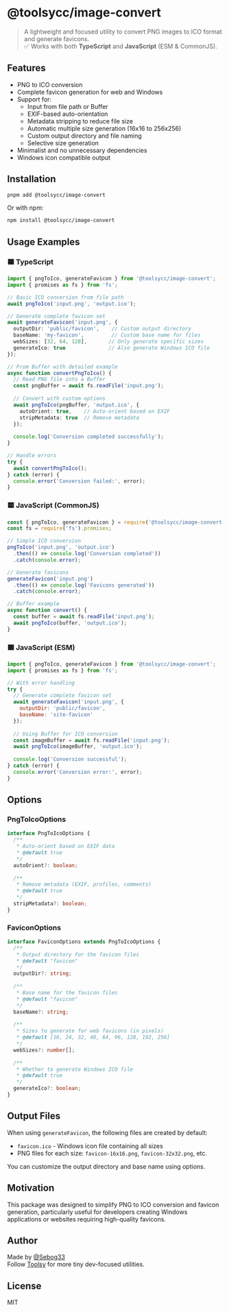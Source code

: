# @toolsycc/image-convert

> A lightweight and focused utility to convert PNG images to ICO format and generate favicons.  
> ✅ Works with both **TypeScript** and **JavaScript** (ESM & CommonJS).

## Features

- PNG to ICO conversion
- Complete favicon generation for web and Windows
- Support for:
  - Input from file path or Buffer
  - EXIF-based auto-orientation
  - Metadata stripping to reduce file size
  - Automatic multiple size generation (16x16 to 256x256)
  - Custom output directory and file naming
  - Selective size generation
- Minimalist and no unnecessary dependencies
- Windows icon compatible output

## Installation

```bash
pnpm add @toolsycc/image-convert
```

Or with npm:

```bash
npm install @toolsycc/image-convert
```

## Usage Examples

### 🟦 TypeScript

```ts
import { pngToIco, generateFavicon } from '@toolsycc/image-convert';
import { promises as fs } from 'fs';

// Basic ICO conversion from file path
await pngToIco('input.png', 'output.ico');

// Generate complete favicon set
await generateFavicon('input.png', {
  outputDir: 'public/favicon',    // Custom output directory
  baseName: 'my-favicon',         // Custom base name for files
  webSizes: [32, 64, 128],       // Only generate specific sizes
  generateIco: true              // Also generate Windows ICO file
});

// From Buffer with detailed example
async function convertPngToIco() {
  // Read PNG file into a Buffer
  const pngBuffer = await fs.readFile('input.png');
  
  // Convert with custom options
  await pngToIco(pngBuffer, 'output.ico', {
    autoOrient: true,    // Auto-orient based on EXIF
    stripMetadata: true  // Remove metadata
  });
  
  console.log('Conversion completed successfully');
}

// Handle errors
try {
  await convertPngToIco();
} catch (error) {
  console.error('Conversion failed:', error);
}
```

### 🟨 JavaScript (CommonJS)

```js
const { pngToIco, generateFavicon } = require('@toolsycc/image-convert');
const fs = require('fs').promises;

// Simple ICO conversion
pngToIco('input.png', 'output.ico')
  .then(() => console.log('Conversion completed'))
  .catch(console.error);

// Generate favicons
generateFavicon('input.png')
  .then(() => console.log('Favicons generated'))
  .catch(console.error);

// Buffer example
async function convert() {
  const buffer = await fs.readFile('input.png');
  await pngToIco(buffer, 'output.ico');
}
```

### 🟩 JavaScript (ESM)

```js
import { pngToIco, generateFavicon } from '@toolsycc/image-convert';
import { promises as fs } from 'fs';

// With error handling
try {
  // Generate complete favicon set
  await generateFavicon('input.png', {
    outputDir: 'public/favicon',
    baseName: 'site-favicon'
  });
  
  // Using Buffer for ICO conversion
  const imageBuffer = await fs.readFile('input.png');
  await pngToIco(imageBuffer, 'output.ico');
  
  console.log('Conversion successful');
} catch (error) {
  console.error('Conversion error:', error);
}
```

## Options

### PngToIcoOptions

```ts
interface PngToIcoOptions {
  /**
   * Auto-orient based on EXIF data
   * @default true
   */
  autoOrient?: boolean;
  
  /**
   * Remove metadata (EXIF, profiles, comments)
   * @default true
   */
  stripMetadata?: boolean;
}
```

### FaviconOptions

```ts
interface FaviconOptions extends PngToIcoOptions {
  /**
   * Output directory for the favicon files
   * @default "favicon"
   */
  outputDir?: string;
  
  /**
   * Base name for the favicon files
   * @default "favicon"
   */
  baseName?: string;
  
  /**
   * Sizes to generate for web favicons (in pixels)
   * @default [16, 24, 32, 48, 64, 96, 128, 192, 256]
   */
  webSizes?: number[];
  
  /**
   * Whether to generate Windows ICO file
   * @default true
   */
  generateIco?: boolean;
}
```

## Output Files

When using `generateFavicon`, the following files are created by default:

- `favicon.ico` - Windows icon file containing all sizes
- PNG files for each size: `favicon-16x16.png`, `favicon-32x32.png`, etc.

You can customize the output directory and base name using options.

## Motivation

This package was designed to simplify PNG to ICO conversion and favicon generation, particularly useful for developers creating Windows applications or websites requiring high-quality favicons.

## Author

Made by [@Sebog33](https://github.com/Sebog33)  
Follow [Toolsy](https://www.toolsy.cc) for more tiny dev-focused utilities.

## License

MIT
